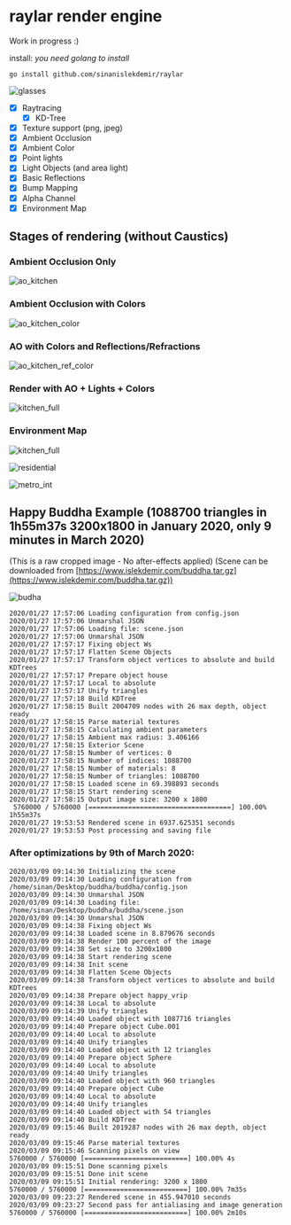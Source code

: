 # raylar render engine

Work in progress :)

install: _you need golang to install_

    go install github.com/sinanislekdemir/raylar

![glasses](https://www.islekdemir.com/teapot_1200.png)

- [x] Raytracing
  - [x] KD-Tree
- [x] Texture support (png, jpeg)
- [x] Ambient Occlusion
- [x] Ambient Color
- [x] Point lights
- [x] Light Objects (and area light)
- [x] Basic Reflections
- [x] Bump Mapping
- [x] Alpha Channel
- [X] Environment Map

## Stages of rendering (without Caustics)

### Ambient Occlusion Only

![ao_kitchen](https://www.islekdemir.com/01_kitchen_ao.png)

### Ambient Occlusion with Colors

![ao_kitchen_color](https://www.islekdemir.com/02_kitchen_ao_color.png)

### AO with Colors and Reflections/Refractions

![ao_kitchen_ref_color](https://www.islekdemir.com/03_kitchen_ao_color_ref.png)

### Render with AO + Lights + Colors

![kitchen_full](https://www.islekdemir.com/04_kitchen_ao_color_ref_light.png)


### Environment Map

![kitchen_full](https://www.islekdemir.com/env_map.png)


![residential](https://www.islekdemir.com/residental.png)

![metro_int](https://www.islekdemir.com/mmetro.png)


## Happy Buddha Example (1088700 triangles in 1h55m37s 3200x1800 in January 2020, only 9 minutes in March 2020)
(This is a raw cropped image - No after-effects applied)
(Scene can be downloaded from [https://www.islekdemir.com/buddha.tar.gz](https://www.islekdemir.com/buddha.tar.gz))

![budha](https://www.islekdemir.com/buddha_new.jpg)

    2020/01/27 17:57:06 Loading configuration from config.json
    2020/01/27 17:57:06 Unmarshal JSON
    2020/01/27 17:57:06 Loading file: scene.json
    2020/01/27 17:57:06 Unmarshal JSON
    2020/01/27 17:57:17 Fixing object Ws
    2020/01/27 17:57:17 Flatten Scene Objects
    2020/01/27 17:57:17 Transform object vertices to absolute and build KDTrees
    2020/01/27 17:57:17 Prepare object house
    2020/01/27 17:57:17 Local to absolute
    2020/01/27 17:57:17 Unify triangles
    2020/01/27 17:57:18 Build KDTree
    2020/01/27 17:58:15 Built 2004709 nodes with 26 max depth, object ready
    2020/01/27 17:58:15 Parse material textures
    2020/01/27 17:58:15 Calculating ambient parameters
    2020/01/27 17:58:15 Ambient max radius: 3.406166
    2020/01/27 17:58:15 Exterior Scene
    2020/01/27 17:58:15 Number of vertices: 0
    2020/01/27 17:58:15 Number of indices: 1088700
    2020/01/27 17:58:15 Number of materials: 8
    2020/01/27 17:58:15 Number of triangles: 1088700
    2020/01/27 17:58:15 Loaded scene in 69.398893 seconds
    2020/01/27 17:58:15 Start rendering scene
    2020/01/27 17:58:15 Output image size: 3200 x 1800
     5760000 / 5760000 [====================================] 100.00% 1h55m37s
    2020/01/27 19:53:53 Rendered scene in 6937.625351 seconds
    2020/01/27 19:53:53 Post processing and saving file

### After optimizations by 9th of March 2020:

    2020/03/09 09:14:30 Initializing the scene
    2020/03/09 09:14:30 Loading configuration from /home/sinan/Desktop/buddha/buddha/config.json
    2020/03/09 09:14:30 Unmarshal JSON
    2020/03/09 09:14:30 Loading file: /home/sinan/Desktop/buddha/buddha/scene.json
    2020/03/09 09:14:30 Unmarshal JSON
    2020/03/09 09:14:38 Fixing object Ws
    2020/03/09 09:14:38 Loaded scene in 8.879676 seconds
    2020/03/09 09:14:38 Render 100 percent of the image
    2020/03/09 09:14:38 Set size to 3200x1800
    2020/03/09 09:14:38 Start rendering scene
    2020/03/09 09:14:38 Init scene
    2020/03/09 09:14:38 Flatten Scene Objects
    2020/03/09 09:14:38 Transform object vertices to absolute and build KDTrees
    2020/03/09 09:14:38 Prepare object happy_vrip
    2020/03/09 09:14:38 Local to absolute
    2020/03/09 09:14:39 Unify triangles
    2020/03/09 09:14:40 Loaded object with 1087716 triangles
    2020/03/09 09:14:40 Prepare object Cube.001
    2020/03/09 09:14:40 Local to absolute
    2020/03/09 09:14:40 Unify triangles
    2020/03/09 09:14:40 Loaded object with 12 triangles
    2020/03/09 09:14:40 Prepare object Sphere
    2020/03/09 09:14:40 Local to absolute
    2020/03/09 09:14:40 Unify triangles
    2020/03/09 09:14:40 Loaded object with 960 triangles
    2020/03/09 09:14:40 Prepare object Cube
    2020/03/09 09:14:40 Local to absolute
    2020/03/09 09:14:40 Unify triangles
    2020/03/09 09:14:40 Loaded object with 54 triangles
    2020/03/09 09:14:40 Build KDTree
    2020/03/09 09:15:46 Built 2019287 nodes with 26 max depth, object ready
    2020/03/09 09:15:46 Parse material textures
    2020/03/09 09:15:46 Scanning pixels on view
    5760000 / 5760000 [==========================] 100.00% 4s
    2020/03/09 09:15:51 Done scanning pixels
    2020/03/09 09:15:51 Done init scene
    2020/03/09 09:15:51 Initial rendering: 3200 x 1800
    5760000 / 5760000 [==========================] 100.00% 7m35s
    2020/03/09 09:23:27 Rendered scene in 455.947010 seconds
    2020/03/09 09:23:27 Second pass for antialiasing and image generation
    5760000 / 5760000 [==========================] 100.00% 2m10s


